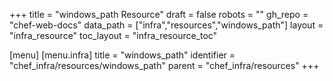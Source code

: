 +++
title = "windows_path Resource"
draft = false
robots = ""
gh_repo = "chef-web-docs"
data_path = ["infra","resources","windows_path"]
layout = "infra_resource"
toc_layout = "infra_resource_toc"

[menu]
  [menu.infra]
    title = "windows_path"
    identifier = "chef_infra/resources/windows_path"
    parent = "chef_infra/resources"
+++

<!-- The contents of this page are automatically generated from the windows_path.yaml file in the data directory. -->
<!-- To suggest a change, edit the https://github.com/chef/chef/blob/master/lib/chef/resource/windows_path.rb file
      and submit a pull request to the https://github.com/chef/chef repository. -->
